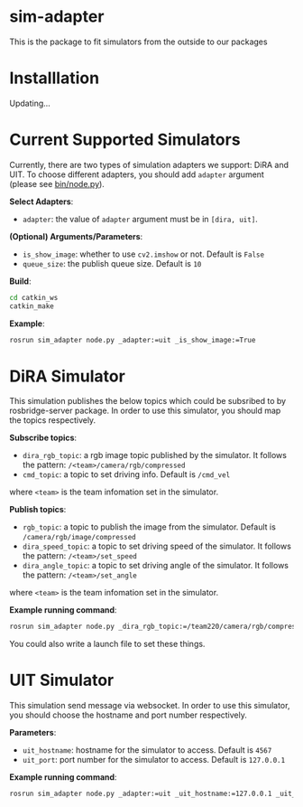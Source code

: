# sim-adapter
This is the package to fit simulators from the outside to our packages

# Installlation

Updating...

# Current Supported Simulators

Currently, there are two types of simulation adapters we support: DiRA and UIT. To choose different adapters, you should add `adapter` argument (please see [bin/node.py](bin/node.py)).

**Select Adapters**:
- `adapter`: the value of `adapter` argument must be in `[dira, uit]`.

**(Optional) Arguments/Parameters**:
- `is_show_image`: whether to use `cv2.imshow` or not. Default is `False`
- `queue_size`: the publish queue size. Default is `10`

**Build**:
```bash
cd catkin_ws
catkin_make
```

**Example**:
```bash
rosrun sim_adapter node.py _adapter:=uit _is_show_image:=True
```


# DiRA Simulator

This simulation publishes the below topics which could be subsribed to by rosbridge-server package. In order to use this simulator, you should map the topics respectively.

**Subscribe topics**:
- `dira_rgb_topic`: a rgb image topic published by the simulator. It follows the pattern: `/<team>/camera/rgb/compressed`
- `cmd_topic`: a topic to set driving info. Default is `/cmd_vel`

where `<team>` is the team infomation set in the simulator.

**Publish topics**:
- `rgb_topic`: a topic to publish the image from the simulator. Default is `/camera/rgb/image/compressed`
- `dira_speed_topic`: a topic to set driving speed of the simulator. It follows the pattern: `/<team>/set_speed`
- `dira_angle_topic`: a topic to set driving angle of the simulator. It follows the pattern: `/<team>/set_angle`

where `<team>` is the team infomation set in the simulator.

**Example running command**:
```bash
rosrun sim_adapter node.py _dira_rgb_topic:=/team220/camera/rgb/compressed _dira_speed_topic:=/team220/set_speed _dira_angle_topic:=/team220/set_angle _rgb_topic:=/camera/rgb/image/compressed _is_show_image:=true
```

You could also write a launch file to set these things.

# UIT Simulator

This simulation send message via websocket. In order to use this simulator, you should choose the hostname and port number respectively.

**Parameters**:
- `uit_hostname`: hostname for the simulator to access. Default is `4567`
- `uit_port`: port number for the simulator to access. Default is `127.0.0.1`

**Example running command**:
```bash
rosrun sim_adapter node.py _adapter:=uit _uit_hostname:=127.0.0.1 _uit_port:=4567 _is_show_image:=True
```